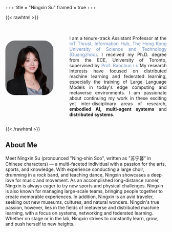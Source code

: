 +++
title = "Ningxin Su"
framed = true
+++

{{< rawhtml >}}
<style>
.profile-container {
    display: flex;
    align-items: center;
    gap: 30px;
    max-width: 800px;
    margin: 0 auto;
}

.profile-image {
    flex: 0 0 150px;
    text-align: center;
}

.profile-image img {
    width: 100%;
    border-radius: 30px;
    display: inline-block;
}

.profile-info {
    flex: 1;
    padding-top: 20px;
    text-align: justify;
}

.fa, .fas, .fab {
    padding-right: 5px;
    color: #555;
    font-size: 16px;
    width: 20px;
    text-align: center;
}

.no-underline {
    text-decoration: none;
}

p a {
    color: #6C8EBF;
}

p a:hover {
    color: #5A7DAF;
}

.icon-container {
    display: flex;
    justify-content: space-between;
    width: 100%;
    margin-top: 10px;
}

.icon-container a {
    flex: 1;
    text-align: center;
}

/* Mobile Responsive */
@media (max-width: 768px) {
  .profile-container {
    flex-direction: column;
    align-items: center;
    gap: 10px;
  }

  .profile-image {
    flex: 0 0 auto;
    width: 100%;
    max-width: 120px; /* Allow scaling up to 200px on mobile */
  }

  .profile-image img {
    width: 100%;
    height: auto;
  }

  .profile-info {
    flex: 0 0 auto;
    padding-top: 0;
    width: 100%;
    text-align: left;
    padding: 0 10px;
    box-sizing: border-box;
  }
}
</style>

<!-- Update Font Awesome to version 6 -->
<link rel="stylesheet" href="https://cdnjs.cloudflare.com/ajax/libs/font-awesome/6.5.1/css/all.min.css">

<div class="profile-container" style="display: flex;">
    <div class="profile-image">
        <img src="/assets/ningxinsu3.jpg" alt="Profile Photo">
        <br />
        <div class="icon-container">
            <a href="mailto:ningxinsu@hkust-gz.edu.cn">
                <i class="fas fa-envelope"></i>
            </a>
            <a href="https://scholar.google.ca/citations?user=XkeT3_8AAAAJ&hl=en">
                <i class="fas fa-graduation-cap"></i>
            </a>
            <a href="https://www.linkedin.com/in/ningxin-su-b11460264/">
                <i class="fab fa-linkedin"></i>
            </a>
            <a href="https://github.com/NingxinSu">
                <i class="fab fa-github"></i>
            </a>
        </div>
    </div>
    <div class="profile-info" style="flex-grow: 1; text-align: justify; margin-left: 20px;">
        <p>
        I am a tenure-track Assistant Professor at the <a href="https://www.hkust-gz.edu.cn/academics/hubs-and-thrust-areas/information-hub/internet-of-things/" class="no-underline"> IoT Thrust, Information Hub, The Hong Kong University of Science and Technology (Guangzhou)</a>. I received my Ph.D. degree from the ECE, University of Toronto, supervised by <a href="https://www.ece.toronto.ca/people/li-b/" class="no-underline">Prof. Baochun Li</a>. My research interests have focused on distributed machine learning and federated learning, especially the training of Large Language Models in today's edge computing and metaverse environments. I am passionate about continuing my work in these exciting yet inter-disciplinary areas of research, <strong>embodied AI, multi-agent systems</strong> and <strong> distributed systems</strong>.
        </p>
        <!-- <p>
        <a href="/assets/ningxin_cv.pdf"style="text-decoration: none;">Ningxin's Curriculum Vitae </a>as of December 2024. 
        </p> -->
    </div>
</div>

{{< /rawhtml >}}

## About Me
Meet Ningxin Su (pronounced "Ning-shin Soo", written as "苏宁馨" in Chinese characters) &mdash; a multi-faceted individual with a passion for the arts, sports, and knowledge. With experience conducting a large choir, drumming in a rock band, and teaching dance, Ningxin showcases a deep love for music and movement. As an accomplished long-distance runner, Ningxin is always eager to try new sports and physical challenges. Ningxin is also known for managing large-scale teams, bringing people together to create memorable experiences. In addition, Ningxin is an avid traveler, seeking out new museums, cultures, and natural wonders. Ningxin's true passion, however, lies in the fields of metaverse and distributed machine learning, with a focus on systems, networking and federated learning. Whether on stage or in the lab, Ningxin strives to constantly learn, grow, and push herself to new heights.
